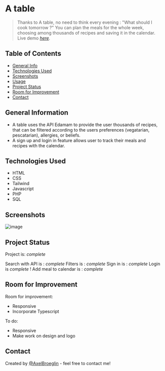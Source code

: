 # A table
> Thanks to A table, no need to think every evening : "What should I cook tomorrow ?" You can plan the meals for the whole week, choosing among thousands of recipes and saving it in the calendar.
> Live demo [_here_](https://axelbroeglin.dev/projects/a-table/public/). 

## Table of Contents
* [General Info](#general-information)
* [Technologies Used](#technologies-used)
* [Screenshots](#screenshots) 
* [Usage](#usage)
* [Project Status](#project-status)
* [Room for Improvement](#room-for-improvement)
* [Contact](#contact)


## General Information
- A table uses the API Edamam to provide the user thousands of recipes, that can be filtered according to the users preferences (vegatarian, pescatarian), allergies, or beliefs.
- A sign up and login in feature allows user to track their meals and recipes with the calendar. 

## Technologies Used
- HTML
- CSS
- Tailwind
- Javascript
- PHP
- SQL


## Screenshots
![image](https://user-images.githubusercontent.com/16608247/235887992-e1d33d33-a4ba-436b-8ee1-93313f921adc.png)


## Project Status
Project is: _complete_

Search with API is : _complete_
Filters is : _complete_
Sign in is : _complete_
Login is _complete_ !
Add meal to calendar is : _complete_


## Room for Improvement
Room for improvement:
- Responsive
- Incorporate Typescript

To do:
- Responsive
- Make work on design and logo 


## Contact
Created by [@AxelBroeglin](https://www.axelbroeglin.dev) - feel free to contact me!
